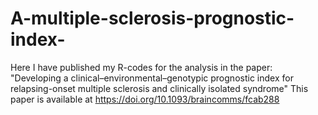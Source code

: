 # A-multiple-sclerosis-prognostic-index-
Here I have published my R-codes for the analysis in the paper: "Developing a clinical–environmental–genotypic prognostic index for relapsing-onset multiple sclerosis and clinically isolated syndrome"
This paper is available at https://doi.org/10.1093/braincomms/fcab288
